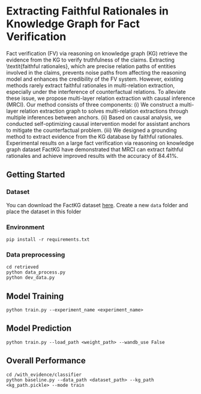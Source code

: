 # Extracting Faithful Rationales in Knowledge Graph for Fact Verification
Fact verification (FV) via reasoning on knowledge graph (KG) retrieve the evidence from the KG to verify truthfulness of the claims. Extracting \textit{faithful rationales}, which are precise relation paths of entities involved in the claims, prevents noise paths from affecting the reasoning model and enhances the credibility of the FV system. However, existing methods rarely extract faithful rationales in multi-relation extraction, especially under the interference of counterfactual relations. To alleviate these issue, we propose multi-layer relation extraction with causal inference (MRCI). Our method consists of three components: (i) We construct a multi-layer relation extraction graph to solves multi-relation extractions through multiple inferences between anchors. (ii) Based on causal analysis, we conducted self-optimizing causal intervention model for assistant anchors to mitigate the counterfactual problem. (iii) We designed a grounding method to extract evidence from the KG database by faithful rationales. Experimental results on a large fact verification via reasoning on knowledge graph dataset FactKG have demonstrated that MRCI can extract faithful rationales and achieve improved results with the accuracy of 84.41\%.

## Getting Started
### Dataset
You can download the FactKG dataset [here](https://drive.google.com/drive/folders/1q0_MqBeGAp5_cBJCBf_1alYaYm14OeTk?usp=share_link). Create a new `data` folder and place the dataset in this folder

### Environment

```shell
pip install -r requirements.txt
```

### Data preprocessing

```shell
cd retrieved
python data_process.py
python dev_data.py
```

## Model Training

```shell
python train.py --experiment_name <experiment_name>
```

## Model Prediction

```shell
python train.py --load_path <weight_path> --wandb_use False
```

## Overall Performance

```shell
cd /with_evidence/classifier
python baseline.py --data_path <dataset_path> --kg_path <kg_path.pickle> --mode train
```

